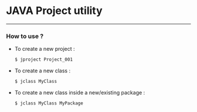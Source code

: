 # JAVA Project utility
----------------------

### How to use ?

+ To create a new project :
	```bash
	$ jproject Project_001
	```
+ To create a new class :
	```bash
	$ jclass MyClass
	```
+ To create a new class inside a new/existing package :
	```bash
	$ jclass MyClass MyPackage
	```
